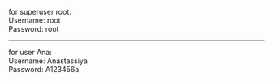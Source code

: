 for  superuser root:
<br>Username: root
<br>Password: root
<hr>
for user Ana:
<br>Username: Anastassiya
<br>Password: A123456a
